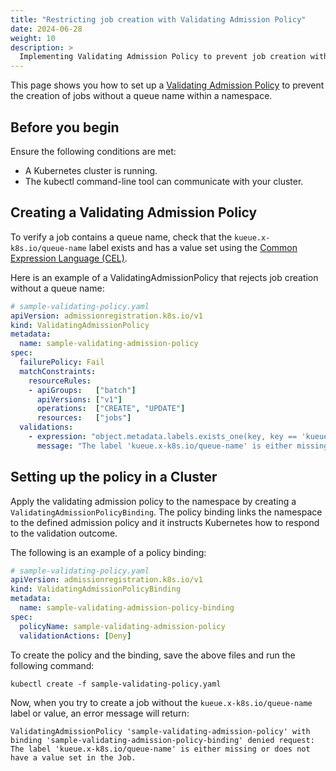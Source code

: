 ```yaml
---
title: "Restricting job creation with Validating Admission Policy"
date: 2024-06-28
weight: 10
description: >
  Implementing Validating Admission Policy to prevent job creation without queue name.
---
```


This page shows you how to set up a [Validating Admission Policy](https://kubernetes.io/docs/reference/access-authn-authz/validating-admission-policy) to prevent the creation of jobs without a queue name within a namespace.

## Before you begin

Ensure the following conditions are met:

- A Kubernetes cluster is running.
- The kubectl command-line tool can communicate with your cluster.

## Creating a Validating Admission Policy

To verify a job contains a queue name, check that the `kueue.x-k8s.io/queue-name` label exists and has a value set using the [Common Expression Language (CEL)](https://github.com/google/cel-spec).

Here is an example of a ValidatingAdmissionPolicy that rejects job creation without a queue name:

```yaml
# sample-validating-policy.yaml
apiVersion: admissionregistration.k8s.io/v1
kind: ValidatingAdmissionPolicy
metadata:
  name: sample-validating-admission-policy
spec:
  failurePolicy: Fail
  matchConstraints:
    resourceRules:
    - apiGroups:   ["batch"]
      apiVersions: ["v1"]
      operations:  ["CREATE", "UPDATE"]
      resources:   ["jobs"]
  validations:
    - expression: "object.metadata.labels.exists_one(key, key == 'kueue.x-k8s.io/queue-name') && object.metadata.labels['kueue.x-k8s.io/queue-name'] != ''"
      message: "The label 'kueue.x-k8s.io/queue-name' is either missing or does not have a value set in the Job."
```

## Setting up the policy in a Cluster

Apply the validating admission policy to the namespace by creating a `ValidatingAdmissionPolicyBinding`. The policy binding links the namespace to the defined admission policy and it instructs Kubernetes how to respond to the validation outcome.

The following is an example of a policy binding:

```yaml
# sample-validating-policy.yaml
apiVersion: admissionregistration.k8s.io/v1
kind: ValidatingAdmissionPolicyBinding
metadata:
  name: sample-validating-admission-policy-binding
spec:
  policyName: sample-validating-admission-policy
  validationActions: [Deny]
```

To create the policy and the binding, save the above files and run the following command:

```shell
kubectl create -f sample-validating-policy.yaml
```

Now, when you try to create a job without the `kueue.x-k8s.io/queue-name` label or value, an error message will return:

```
ValidatingAdmissionPolicy 'sample-validating-admission-policy' with binding 'sample-validating-admission-policy-binding' denied request: The label 'kueue.x-k8s.io/queue-name' is either missing or does not have a value set in the Job.
```

